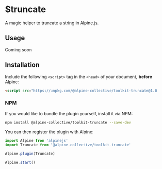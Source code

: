 # $truncate

A magic helper to truncate a string in Alpine.js.

## Usage
Coming soon

## Installation

Include the following `<script>` tag in the `<head>` of your document, **before** Alpine:

```html
<script src="https://unpkg.com/@alpine-collective/toolkit-truncate@1.0.0/dist/cdn.min.js" defer></script>
```

### NPM

If you would like to bundle the plugin yourself, install it via NPM:

```bash
npm install @alpine-collective/toolkit-truncate --save-dev
```

You can then register the plugin with Alpine:

```js
import Alpine from 'alpinejs'
import Truncate from '@alpine-collective/toolkit-truncate'

Alpine.plugin(Truncate)

Alpine.start()
```
